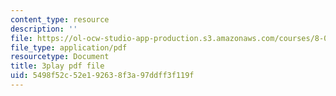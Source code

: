 ```yaml
---
content_type: resource
description: ''
file: https://ol-ocw-studio-app-production.s3.amazonaws.com/courses/8-03sc-physics-iii-vibrations-and-waves-fall-2016/5498f52c52e192638f3a97ddff3f119f_I0YACDaY-ww.pdf
file_type: application/pdf
resourcetype: Document
title: 3play pdf file
uid: 5498f52c-52e1-9263-8f3a-97ddff3f119f
---
```

